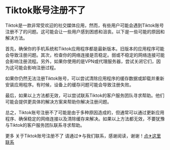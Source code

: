 # Tiktok账号注册不了

Tiktok是一款非常受欢迎的社交媒体应用，然而，有些用户可能会遇到Tiktok账号注册不了的问题。这可能会让一些用户感到困惑和沮丧。以下是一些可能的原因和解决方法。

首先，确保你的手机系统和Tiktok应用程序都是最新版本。旧版本的应用程序可能会导致注册问题。其次，检查你的网络连接是否稳定。弱或不稳定的网络连接可能会影响注册流程。另外，如果你使用的是VPN或代理服务器，尝试关闭它们，因为这可能会影响注册过程。

如果你仍然无法注册Tiktok账号，可以尝试清除应用程序的缓存数据或卸载并重新安装应用程序。有时候，设备上的缓存问题可能会导致注册失败。

最后，如果以上方法都无效，可以尝试联系Tiktok的客户服务团队寻求帮助。他们可能会提供更具体的解决方案来帮助你解决注册问题。

总之，Tiktok账号注册不了可能是由于多种原因造成的，但通常可以通过更新应用程序、确保稳定的网络连接以及清除缓存来解决。如果以上方法都无效，不要犹豫与Tiktok的客户服务团队联系寻求帮助。

更多 关于Tiktok账号注册不了 请通过✈与我们联系，感谢阅读，谢谢！[点✈这里联系](https://cc.k02.cc)